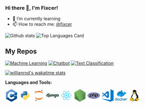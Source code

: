 ### Hi there 👋, I'm Fixcer!

- 🌱 I’m currently learning 
- 📫 How to reach me: <a href="https://facebook.com/fixcer">@fixcer</a> 

![Github stats](https://github-readme-stats.vercel.app/api?username=fixcer&theme=buefy&show_icons=true&count_private=true)
![Top Languages Card](https://github-readme-stats.vercel.app/api/top-langs/?username=fixcer&layout=compact)

## My Repos

[![Machine Learning](https://github-readme-stats.vercel.app/api/pin/?username=fixcer&repo=ml&show_owner=true)](https://github.com/fixcer/ml)
[![Chatbot](https://github-readme-stats.vercel.app/api/pin/?username=fixcer&repo=weatherbot&show_owner=true)](https://github.com/fixcer/weatherbot)
[![Text Classification](https://github-readme-stats.vercel.app/api/pin/?username=fixcer&repo=text-classification&show_owner=true)](https://github.com/fixcer/text-classification)

[![willianrod's wakatime stats](https://github-readme-stats.vercel.app/api/wakatime?username=fixcer)](https://github.com/anuraghazra/github-readme-stats)

**Languages and Tools:**  

<code><img height="40" src="https://raw.githubusercontent.com/github/explore/master/topics/cpp/cpp.png"></code>
<code><img height="40" src="https://raw.githubusercontent.com/github/explore/master/topics/python/python.png"></code>
<code><img height="40" src="https://raw.githubusercontent.com/github/explore/master/topics/jupyter-notebook/jupyter-notebook.png"></code>
<code><img height="40" src="https://raw.githubusercontent.com/github/explore/master/topics/django/django.png"></code>
<code><img height="40" src="https://raw.githubusercontent.com/github/explore/master/topics/react/react.png"></code>
<code><img height="40" src="https://raw.githubusercontent.com/github/explore/master/topics/nodejs/nodejs.png"></code>
<code><img height="40" src="https://raw.githubusercontent.com/github/explore/master/topics/php/php.png"></code>
<code><img height="40" src="https://raw.githubusercontent.com/github/explore/master/topics/visual-studio-code/visual-studio-code.png"></code>
<code><img height="40" src="https://raw.githubusercontent.com/github/explore/master/topics/docker/docker.png"></code>
<code><img height="40" src="https://raw.githubusercontent.com/github/explore/master/topics/linux/linux.png"></code>
